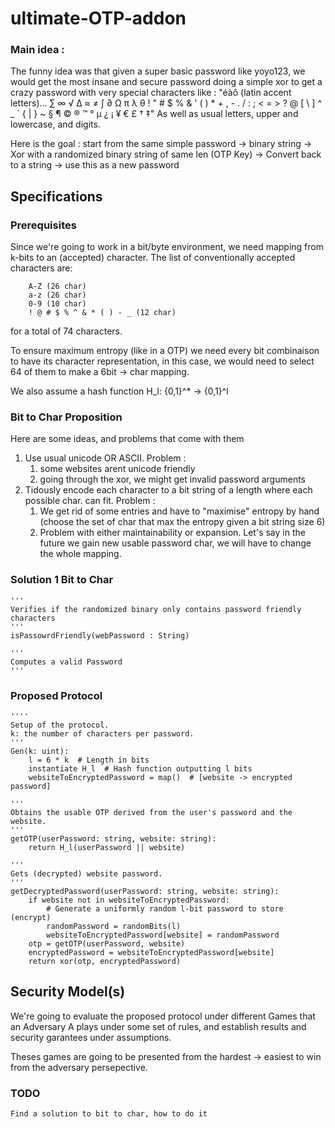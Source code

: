 # ultimate-OTP-addon

### Main idea :
The funny idea was that given a super basic password like yoyo123, we would get the most insane
and secure password doing a simple xor to get a crazy password with very special characters like : "éàô (latin accent letters)... ∑ ∞ √ ∆ ≈ ≠ ∫ ∂
Ω π λ θ ! " # $ % & ' ( ) * + , - . / : ; < = > ? @ [ \ ] ^ _ ` { | } ~ § ¶ © ® ™ ° µ ¿ ¡ ¥ € £ † ‡" As well as usual letters, upper and lowercase, and digits.

Here is the goal : start from the same simple password -> binary string -> Xor with a randomized binary string of same len (OTP Key) -> Convert back to a string -> use this as a new password



## Specifications

### Prerequisites
Since we're going to work in a bit/byte environment, we need mapping from k-bits to an (accepted) character.
The list of conventionally accepted characters are:

        A-Z (26 char)
        a-z (26 char)
        0-9 (10 char)
        ! @ # $ % ^ & * ( ) - _ (12 char)

for a total of 74 characters.

To ensure maximum entropy (like in a OTP) we need every bit combinaison to have its character representation, 
in this case, we would need to select 64 of them to make a 6bit -> char mapping.

We also assume a hash function H_l: {0,1}^* -> {0,1}^l

### Bit to Char Proposition
Here are some ideas, and problems that come with them

1) Use usual unicode OR ASCII. Problem :
   1) some websites arent unicode friendly
   2) going through the xor, we might get invalid password arguments
2) Tidously encode each character to a bit string of a length where each possible char. can fit. Problem :
   1) We get rid of some entries and have to "maximise" entropy by hand (choose the set of char that max the entropy given a bit string size 6)
   2) Problem with either maintainability or expansion. Let's say in the future we gain new usable password char, we will have to change the whole mapping.

### Solution 1 Bit to Char
    '''
    Verifies if the randomized binary only contains password friendly characters
    '''
    isPassowrdFriendly(webPassword : String)
    
    '''
    Computes a valid Password
    '''
    
    

### Proposed Protocol
    ''''
    Setup of the protocol.
    k: the number of characters per password.
    '''
    Gen(k: uint): 
        l = 6 * k  # Length in bits
        instantiate H_l  # Hash function outputting l bits
        websiteToEncryptedPassword = map()  # [website -> encrypted password]

    '''
    Obtains the usable OTP derived from the user's password and the website.
    '''
    getOTP(userPassword: string, website: string):
        return H_l(userPassword || website)

    '''
    Gets (decrypted) website password.
    '''
    getDecryptedPassword(userPassword: string, website: string):
        if website not in websiteToEncryptedPassword:
            # Generate a uniformly random l-bit password to store (encrypt)
            randomPassword = randomBits(l)
            websiteToEncryptedPassword[website] = randomPassword
        otp = getOTP(userPassword, website)
        encryptedPassword = websiteToEncryptedPassword[website]
        return xor(otp, encryptedPassword)



## Security Model(s)
We're going to evaluate the proposed protocol under different Games that an Adversary A plays under some set of rules, and establish results and security garantees under assumptions.

Theses games are going to be presented from the hardest -> easiest to win from the adversary persepective.
### TODO
    Find a solution to bit to char, how to do it
            
        